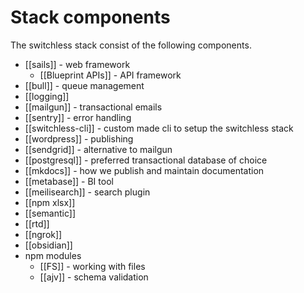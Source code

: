 # Stack components

The switchless stack consist of the following components. 

- [[sails]] - web framework
	- [[Blueprint APIs]] - API framework
- [[bull]] - queue management
- [[logging]]
- [[mailgun]] - transactional emails
- [[sentry]] - error handling
- [[switchless-cli]] - custom made cli to setup the switchless stack
- [[wordpress]] - publishing
- [[sendgrid]] - alternative to mailgun
- [[postgresql]] - preferred transactional database of choice
- [[mkdocs]] - how we publish and maintain documentation
- [[metabase]] - BI tool 
- [[meilisearch]] - search plugin
- [[npm xlsx]]
- [[semantic]]
- [[rtd]]
- [[ngrok]]
- [[obsidian]] 
- npm modules
	- [[FS]] - working with files
	- [[ajv]] - schema validation
	